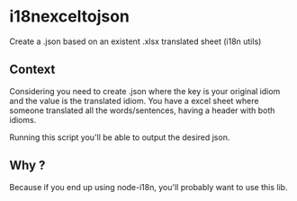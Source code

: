 # i18nexceltojson
Create a .json based on an existent .xlsx translated sheet (i18n utils)

## Context
Considering you need to create .json where the key is your original idiom and the value is the translated idiom. You have a excel sheet where someone translated all the words/sentences, having a header with both idioms.

Running this script you'll be able to output the desired json.

## Why ?
Because if you end up using node-i18n, you'll probably want to use this lib.